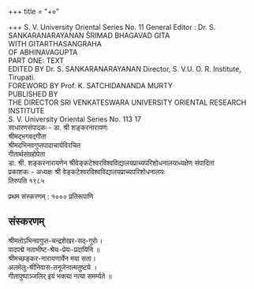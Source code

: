 +++
title = "+०"

+++
S. V. University Oriental Series No. 11 
General Editor : Dr. S. SANKARANARAYANAN 
ŠRIMAD BHAGAVAD GITA  
WITH GITARTHASANGRAHA  
OF ABHINAVAGUPTA  
PART ONE: TEXT  
EDITED BY Dr. S. SANKARANARAYANAN Director, S. V.U. O. R. Institute, Tirupati.   
FOREWORD BY Prof. K. SATCHIDANANDA MURTY    
PUBLISHED BY  
THE DIRECTOR SRI VENKATESWARA UNIVERSITY ORIENTAL RESEARCH INSTITUTE  
S. V. University Oriental Series No. 113 17  
साधारणसंपादकः - डा. श्री शङ्करनारायणः  
श्रीमद्भगवद्गीता  
श्रीमदभिनवगुप्तपादाचार्यविरचित  
गीतार्थसंग्रहोपेता  
डा. श्री. शङ्करनारायणेन श्रीवेङ्कटेश्वरविश्वविद्यालयप्राच्यपरिशोधनालयाध्यक्षेण संपादिता  
प्रकाशकः - अध्यक्षः श्री वेङ्कटेश्वरविश्वविद्यालयप्राच्यपरिशोधनालयः  
तिरुपति १९८५  

प्रथम संस्करणम् : १००० प्रतिरूपाणि 

## संस्करणम्
श्रीमतोऽभिनवगुप्त-चन्द्रशेखर-सद्-गुरोः।  
पादपद्मे नताभीष्ट-श्रेयः-प्रेयः-प्रदायिनि ॥  
श्रीमच्छङ्कर-नारायणार्येन मया सता।  
अलमेलु-श्रीनिवास-तनूजेनात्मतुष्टये ।  
गीतापुष्पाञ्जलिर् इयं भक्त्या नत्या समर्म्यते ॥ 
